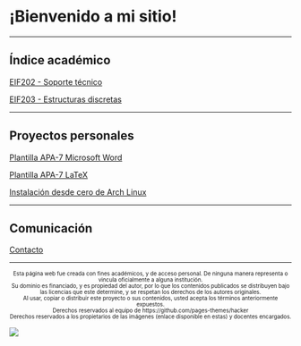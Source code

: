 # ¡Bienvenido a mi sitio!

***

## Índice académico

[EIF202 - Soporte técnico](eif202/portadaeif202.md)

[EIF203 - Estructuras discretas](eif203/portadaeif203.md)

<!---
[comment]: <> ([EIF204 - Programación II](eif204/portadaeif204.md))
-->

***

## Proyectos personales

[Plantilla APA-7 Microsoft Word](plantillas/plantillaword.md)

[Plantilla APA-7 LaTeX](plantillas/plantillalatex.md)

[Instalación desde cero de Arch Linux](plantillas/arch.md)

***

## Comunicación

[Contacto](/contacto.md)

***

<center><sub><sup>Esta página web fue creada con fines académicos, y de acceso personal. De ninguna manera representa o vincula oficialmente a alguna institución.</sup></sub></center>

<center><sub><sup>Su dominio es financiado, y es propiedad del autor, por lo que los contenidos publicados se distribuyen bajo las licencias que este determine, y se respetan los derechos de los autores originales.</sup></sub></center>

<!---
<center><sub><sup>En caso contrario de ser especificado, el contenido publicado no necesariamente tiene validez académica, y el autor no se hace responsable en ningún caso del uso que se le dé.</sup></sub></center>
-->

<center><sub><sup>Al usar, copiar o distribuir este proyecto o sus contenidos, usted acepta los términos anteriormente expuestos.</sup></sub></center>

<center><sub><sup>Derechos reservados al equipo de https://github.com/pages-themes/hacker</sup></sub></center>

<center><sub><sup>Derechos reservados a los propietarios de las imágenes (enlace disponible en estas) y docentes encargados.</sup></sub></center>

![](https://img.shields.io/badge/License-CC\_BY--SA\_4.0-lightgrey.svg)
